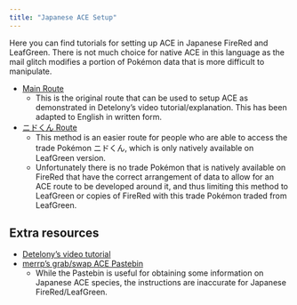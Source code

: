 ```yaml
---
title: "Japanese ACE Setup"
---
```

Here you can find tutorials for setting up ACE in Japanese FireRed and LeafGreen. There is not much choice for native ACE in this language as the mail glitch modifies a portion of Pokémon data that is more difficult to manipulate.

*   [Main Route](./main-route.md)
    +   This is the original route that can be used to setup ACE as demonstrated in Detelony’s video tutorial/explanation. This has been adapted to English in written form.
*   [ニドくん Route](./nido-kun-route.md)
    +   This method is an easier route for people who are able to access the trade Pokémon ニドくん, which is only natively available on LeafGreen version.
    +   Unfortunately there is no trade Pokémon that is natively available on FireRed that have the correct arrangement of data to allow for an ACE route to be developed around it, and thus limiting this method to LeafGreen or copies of FireRed with this trade Pokémon traded from LeafGreen.

## Extra resources

*   [Detelony’s video tutorial](https://www.youtube.com/watch?v=i9d4AyI2l1A)
*   [merrp’s grab/swap ACE Pastebin](https://pastebin.com/pDXf5rGD)
    *   While the Pastebin is useful for obtaining some information on Japanese ACE species, the instructions are inaccurate for Japanese FireRed/LeafGreen.
